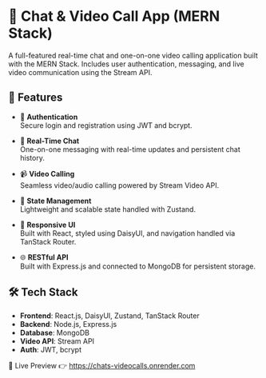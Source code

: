 # 💬 Chat & Video Call App (MERN Stack)

A full-featured real-time chat and one-on-one video calling application built with the MERN Stack. Includes user authentication, messaging, and live video communication using the Stream API.

## 🚀 Features

- 🔐 **Authentication**  
  Secure login and registration using JWT and bcrypt.

- 💬 **Real-Time Chat**  
  One-on-one messaging with real-time updates and persistent chat history.

- 📹 **Video Calling**  
  Seamless video/audio calling powered by Stream Video API.

- 🧠 **State Management**  
  Lightweight and scalable state handled with Zustand.

- 🎨 **Responsive UI**  
  Built with React, styled using DaisyUI, and navigation handled via TanStack Router.

- 🌐 **RESTful API**  
  Built with Express.js and connected to MongoDB for persistent storage.

## 🛠️ Tech Stack

- **Frontend**: React.js, DaisyUI, Zustand, TanStack Router  
- **Backend**: Node.js, Express.js  
- **Database**: MongoDB  
- **Video API**: Stream API  
- **Auth**: JWT, bcrypt
  
🔗 Live Preview
👉 https://chats-videocalls.onrender.com



